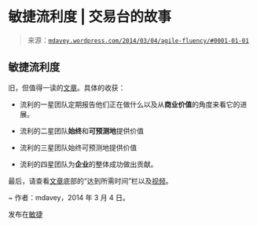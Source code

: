<!--yml

分类：未分类

日期：2024-05-18 05:53:47

-->

# 敏捷流利度 | 交易台的故事

> 来源：[`mdavey.wordpress.com/2014/03/04/agile-fluency/#0001-01-01`](https://mdavey.wordpress.com/2014/03/04/agile-fluency/#0001-01-01)

## 敏捷流利度

旧，但值得一读的[文章](http://martinfowler.com/articles/agileFluency.html)。具体的收获：

+   流利的一星团队定期报告他们正在做什么以及从**商业价值**的角度来看它的进展。

+   流利的二星团队**始终**和**可预测地**提供价值

+   流利的三星团队始终可预测地提供价值

+   流利的四星团队为**企业**的整体成功做出贡献。

最后，请查看[文章](http://martinfowler.com/articles/agileFluency.html)底部的“达到所需时间”栏以及[视频](http://vimeo.com/68327316)。

~ 作者：mdavey，2014 年 3 月 4 日。

发布在[敏捷](https://mdavey.wordpress.com/category/agile/)
